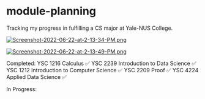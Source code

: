 # module-planning

Tracking my progress in fulfilling a CS major at Yale-NUS College.

[![Screenshot-2022-06-22-at-2-13-34-PM.png](https://i.postimg.cc/Lswv9PxT/Screenshot-2022-06-22-at-2-13-34-PM.png)](https://postimg.cc/KK7tQ1Sk)

[![Screenshot-2022-06-22-at-2-13-49-PM.png](https://i.postimg.cc/BnhMzkDR/Screenshot-2022-06-22-at-2-13-49-PM.png)](https://postimg.cc/QFTQ96fq)

Completed:
YSC 1216 Calculus ✅
YSC 2239 Introduction to Data Science ✅
YSC 1212 Introduction to Computer Science ✅
YSC 2209 Proof ✅
YSC 4224 Applied Data Science ✅

In Progress:
